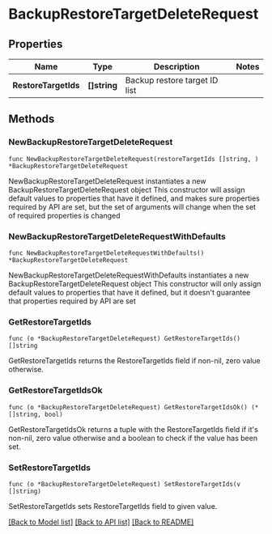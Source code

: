 # BackupRestoreTargetDeleteRequest

## Properties

Name | Type | Description | Notes
------------ | ------------- | ------------- | -------------
**RestoreTargetIds** | **[]string** | Backup restore target ID list | 

## Methods

### NewBackupRestoreTargetDeleteRequest

`func NewBackupRestoreTargetDeleteRequest(restoreTargetIds []string, ) *BackupRestoreTargetDeleteRequest`

NewBackupRestoreTargetDeleteRequest instantiates a new BackupRestoreTargetDeleteRequest object
This constructor will assign default values to properties that have it defined,
and makes sure properties required by API are set, but the set of arguments
will change when the set of required properties is changed

### NewBackupRestoreTargetDeleteRequestWithDefaults

`func NewBackupRestoreTargetDeleteRequestWithDefaults() *BackupRestoreTargetDeleteRequest`

NewBackupRestoreTargetDeleteRequestWithDefaults instantiates a new BackupRestoreTargetDeleteRequest object
This constructor will only assign default values to properties that have it defined,
but it doesn't guarantee that properties required by API are set

### GetRestoreTargetIds

`func (o *BackupRestoreTargetDeleteRequest) GetRestoreTargetIds() []string`

GetRestoreTargetIds returns the RestoreTargetIds field if non-nil, zero value otherwise.

### GetRestoreTargetIdsOk

`func (o *BackupRestoreTargetDeleteRequest) GetRestoreTargetIdsOk() (*[]string, bool)`

GetRestoreTargetIdsOk returns a tuple with the RestoreTargetIds field if it's non-nil, zero value otherwise
and a boolean to check if the value has been set.

### SetRestoreTargetIds

`func (o *BackupRestoreTargetDeleteRequest) SetRestoreTargetIds(v []string)`

SetRestoreTargetIds sets RestoreTargetIds field to given value.



[[Back to Model list]](../README.md#documentation-for-models) [[Back to API list]](../README.md#documentation-for-api-endpoints) [[Back to README]](../README.md)


